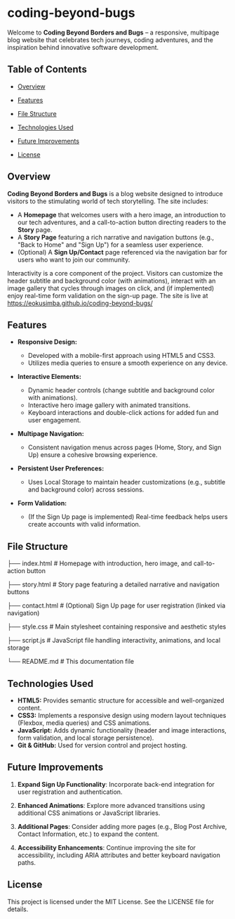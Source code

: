 
# coding-beyond-bugs

Welcome to **Coding Beyond Borders and Bugs** – a responsive, multipage blog website that celebrates tech journeys, coding adventures, and the inspiration behind innovative software development.

## Table of Contents

- [Overview](#overview)
- [Features](#features)
- [File Structure](#file-structure)
- [Technologies Used](#technologies-used)

- [Future Improvements](#future-improvements)
- [License](#license)

## Overview

**Coding Beyond Borders and Bugs** is a blog website designed to introduce visitors to the stimulating world of tech storytelling. The site includes:
- A **Homepage** that welcomes users with a hero image, an introduction to our tech adventures, and a call-to-action button directing readers to the **Story** page.
- A **Story Page** featuring a rich narrative and navigation buttons (e.g., "Back to Home" and "Sign Up") for a seamless user experience.
- (Optional) A **Sign Up/Contact** page referenced via the navigation bar for users who want to join our community.

Interactivity is a core component of the project. Visitors can customize the header subtitle and background color (with animations), interact with an image gallery that cycles through images on click, and (if implemented) enjoy real-time form validation on the sign-up page.
The site is live at https://eokusimba.github.io/coding-beyond-bugs/
## Features

- **Responsive Design:**  
  - Developed with a mobile-first approach using HTML5 and CSS3.
  - Utilizes media queries to ensure a smooth experience on any device.

- **Interactive Elements:**  
  - Dynamic header controls (change subtitle and background color with animations).
  - Interactive hero image gallery with animated transitions.
  - Keyboard interactions and double-click actions for added fun and user engagement.

- **Multipage Navigation:**  
  - Consistent navigation menus across pages (Home, Story, and Sign Up) ensure a cohesive browsing experience.

- **Persistent User Preferences:**  
  - Uses Local Storage to maintain header customizations (e.g., subtitle and background color) across sessions.

- **Form Validation:**  
  - (If the Sign Up page is implemented) Real-time feedback helps users create accounts with valid information.

## File Structure

├── index.html # Homepage with introduction, hero image, and call-to-action button

├── story.html # Story page featuring a detailed narrative and navigation buttons

├── contact.html # (Optional) Sign Up page for user registration (linked via navigation)

├── style.css # Main stylesheet containing responsive and aesthetic styles

├── script.js # JavaScript file handling interactivity, animations, and local storage

└── README.md # This documentation file


## Technologies Used

- **HTML5:** Provides semantic structure for accessible and well-organized content.
- **CSS3:** Implements a responsive design using modern layout techniques (Flexbox, media queries) and CSS animations.
- **JavaScript:** Adds dynamic functionality (header and image interactions, form validation, and local storage persistence).
- **Git & GitHub:** Used for version control and project hosting.
  

## Future Improvements

1. **Expand Sign Up Functionality**: Incorporate back-end integration for user registration and authentication.

2. **Enhanced Animations**: Explore more advanced transitions using additional CSS animations or JavaScript libraries.

3. **Additional Pages**: Consider adding more pages (e.g., Blog Post Archive, Contact Information, etc.) to expand the content.

4. **Accessibility Enhancements**: Continue improving the site for accessibility, including ARIA attributes and better keyboard navigation paths.

## License
This project is licensed under the MIT License. See the LICENSE file for details.
